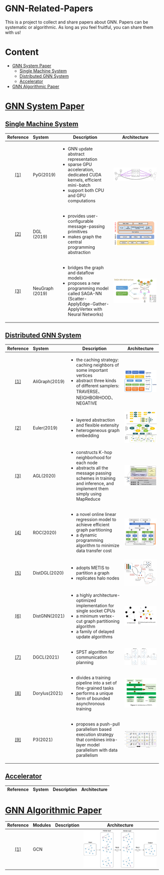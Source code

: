 # GNN-Related-Papers
This is a project to collect and share papers about GNN. Papers can be systematic or algorithmic. As long as you feel fruitful, you can share them with us!
# Content
- <a href = "#GNN System Paper">GNN System Paper</a>
  - <a href = "#Single Machine System">Single Machine System</a>
  - <a href = "#Distributed GNN System">Distributed GNN System</a>
  - <a href = "#Accelerator">Accelerator</a>
- <a href = "#GNN Algorithmic Paper">GNN Algorithmic Paper</a>

# [GNN System Paper](#content)
## [Single Machine System](#content)
| Reference                       | System | Description                                                  | Architecture                            |
| :-----------------------------: | :----- | ------------------------------------------------------------ | --------------------------------------- |
| <a href = "https://arxiv.org/pdf/1903.02428.pdf">[1]</a> | PyG(2019)     | <ul><li>GNN update abstract representation</li><li>sparse GPU acceleration, dedicated CUDA kernels, efficient mini-batch</li><li>support both CPU and GPU computations</li></ul> | ![PyG](./image/system/pyg.png) |
| <a href = "https://arxiv.org/pdf/1909.01315.pdf">[2]</a> | DGL (2019)    | <ul><li>provides user-configurable message-passing primitives</li><li>makes graph the central programming abstraction</li> | ![DGL](./image/system/dgl.png) |
| <a href = "https://www.usenix.org/system/files/atc19-ma_0.pdf">[3]</a> | NeuGraph (2019) | <ul><li>bridges the graph and dataflow models</li><li>proposes a new programming model called SAGA-NN (Scatter-ApplyEdge-Gather-ApplyVertex with Neural Networks)</li> | ![NeuGraph](./image/system/neugraph.png) |

## [Distributed GNN System](#content)
| Reference                       | System | Description                                                  | Architecture                            |
| :-----------------------------: | :----- | ------------------------------------------------------------ | --------------------------------------- |
| <a href = "http://www.vldb.org/pvldb/vol12/p2094-zhu.pdf">[1]</a> | AliGraph(2019)     | <ul><li>the caching strategy: caching neighbors of some important vertices</li><li>abstract three kinds of different samplers: TRAVERSE、 NEIGHBORHOOD、 NEGATIVE</li></ul> | ![AliGraph](./image/system/aligraph.png) |
| <a href = "https://github.com/alibaba/euler/wiki/System-Introduction">[2]</a> | Euler(2019)    | <ul><li>layered abstraction and flexible extensity</li><li>heterogeneous graph embedding</li></ul> | ![Euler](./image/system/euler.png) |
| <a href = "http://www.vldb.org/pvldb/vol13/p3125-zhang.pdf">[3]</a> |  AGL(2020)    | <ul><li>constructs K-hop neighborhood for each node</li><li>abstracts all the message passing schemes in training and inference, and implement them simply using MapReduce</li></ul> | ![AGL](./image/system/agl.png) |
| <a href = "https://proceedings.mlsys.org/paper/2020/file/fe9fc289c3ff0af142b6d3bead98a923-Paper.pdf">[4]</a> |  ROC(2020)    | <ul><li>a novel online linear regression model to achieve efficient graph partitioning</li><li>a dynamic programming algorithm to minimize data transfer cost</li></ul> | ![ROC](./image/system/roc.png) |
| <a href = "https://arxiv.org/pdf/2010.05337.pdf">[5]</a> |  DistDGL(2020)    | <ul><li>adopts METIS to partition a graph</li><li>replicates halo nodes</li></ul> | ![DistDGL](./image/system/distdgl.png) |
| <a href = "https://arxiv.org/pdf/2104.06700.pdf">[6]</a> |  DistGNN(2021)    | <ul><li>a highly architecture-optimized implementation for single socket CPUs</li><li>a minimum vertex-cut graph partitioning algorithm</li><li>a family of delayed update algorithms</li></ul> | ![DistGNN](./image/system/distgnn.png) |
| <a href = "https://dl.acm.org/doi/pdf/10.1145/3447786.3456233">[7]</a> |  DGCL(2021)    | <ul><li>SPST algorithm for communication planning</li></ul> | ![GCN](./image/algorithmic/GCN.png) |
| <a href = "https://www.usenix.org/system/files/osdi21-thorpe.pdf">[8]</a> |  Dorylus(2021)    | <ul><li>divides a training pipeline into a set of fine-grained tasks</li><li>performs a unique form of bounded asynchronous training</li></ul> | ![DGCL](./image/system/dgcl.png) |
| <a href = "https://www.usenix.org/system/files/osdi21-gandhi.pdf">[9]</a> |  P3(2021)    | <ul><li>proposes a push-pull parallelism based execution strategy that combines intra-layer model parallelism with data parallelism</li></ul> | ![P3](./image/system/p3.png) |

## [Accelerator](#content)
| Reference                       | System | Description                                                  | Architecture                            |
| :-----------------------------: | :----- | ------------------------------------------------------------ | --------------------------------------- |
  
# [GNN Algorithmic Paper](#content)
| Reference                       | Modules | Description                                                  | Architecture                            |
| :-----------------------------: | ------- | ------------------------------------------------------------ | --------------------------------------- |
| <a href = "https://openreview.net/pdf?id=SJU4ayYgl">[1]</a> | GCN     |  | ![GCN](./image/algorithmic/GCN.png) |
